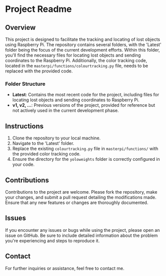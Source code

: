 # Project Readme

## Overview

This project is designed to facilitate the tracking and locating of lost objects using Raspberry Pi. The repository contains several folders, with the 'Latest' folder being the focus of the current development efforts. Within this folder, you'll find the necessary files for locating lost objects and sending coordinates to the Raspberry Pi. Additionally, the color tracking code, located in the `masterpi/functions/colourtracking.py` file, needs to be replaced with the provided code.

### Folder Structure

- **Latest**: Contains the most recent code for the project, including files for locating lost objects and sending coordinates to Raspberry Pi.
- **v1, v2, ...**: Previous versions of the project, provided for reference but not actively used in the current development phase.

## Instructions

1. Clone the repository to your local machine.
2. Navigate to the 'Latest' folder.
3. Replace the existing `colourtracking.py` file in `masterpi/functions/` with the provided color tracking code.
4. Ensure the directory for the `yoloweights` folder is correctly configured in your code.

## Contributions

Contributions to the project are welcome. Please fork the repository, make your changes, and submit a pull request detailing the modifications made. Ensure that any new features or changes are thoroughly documented.

## Issues

If you encounter any issues or bugs while using the project, please open an issue on GitHub. Be sure to include detailed information about the problem you're experiencing and steps to reproduce it.

## Contact

For further inquiries or assistance, feel free to contact me.


